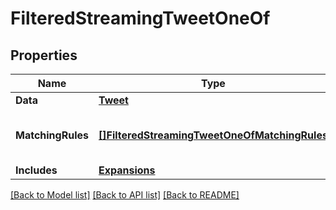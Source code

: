 # FilteredStreamingTweetOneOf

## Properties

Name | Type | Description | Notes
------------ | ------------- | ------------- | -------------
**Data** | [**Tweet**](Tweet.md) |  | 
**MatchingRules** | [**[]FilteredStreamingTweetOneOfMatchingRules**](FilteredStreamingTweet_oneOf_matching_rules.md) | The list of rules which matched the tweet | 
**Includes** | [**Expansions**](Expansions.md) |  | [optional] 

[[Back to Model list]](../README.md#documentation-for-models) [[Back to API list]](../README.md#documentation-for-api-endpoints) [[Back to README]](../README.md)


